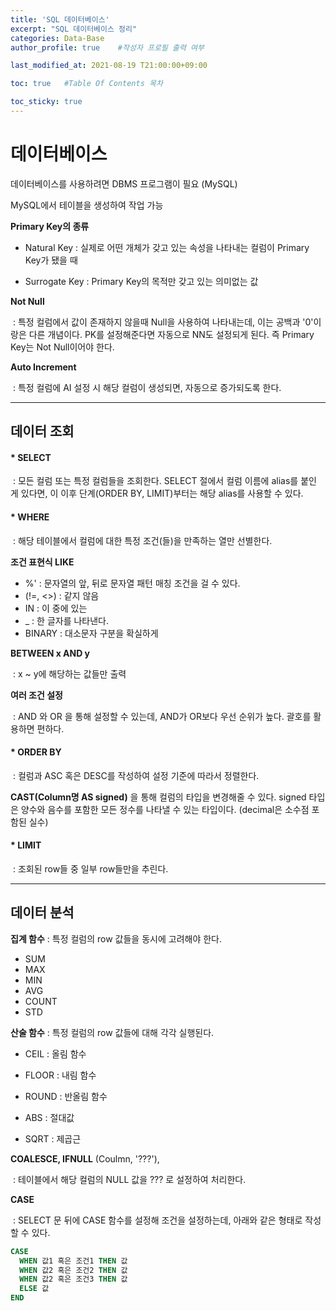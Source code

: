```yaml
---
title: 'SQL 데이터베이스' 
excerpt: "SQL 데이터베이스 정리"
categories: Data-Base
author_profile: true    #작성자 프로필 출력 여부

last_modified_at: 2021-08-19 T21:00:00+09:00

toc: true   #Table Of Contents 목차 

toc_sticky: true
---
```

# 데이터베이스

데이터베이스를 사용하려면 DBMS 프로그램이 필요 (MySQL)

MySQL에서 테이블을 생성하여 작업 가능



**Primary Key의 종류**

- Natural Key : 실제로 어떤 개체가 갖고 있는 속성을 나타내는 컬럼이 Primary Key가 됐을 때

- Surrogate Key : Primary Key의 목적만 갖고 있는 의미없는 값

**Not Null** 

​	: 특정 컬럼에서 값이 존재하지 않을때 Null을 사용하여 나타내는데, 이는 공백과 '0'이랑은 다른 개념이다. PK를 설정해준다면 자동으로 NN도 설정되게 된다. 즉 Primary Key는 Not Null이어야 한다.

**Auto Increment**

​	: 특정 컬럼에 AI 설정 시 해당 컬럼이 생성되면, 자동으로 증가되도록 한다.

---

## 데이터 조회

#### * SELECT

​	: 모든 컬럼 또는 특정 컬럼들을 조회한다. SELECT 절에서 컬럼 이름에 alias를 붙인 게 있다면,  이 이후 단계(ORDER BY, LIMIT)부터는 해당 alias를 사용할 수 있다.

#### * WHERE

​	: 해당 테이블에서 컬럼에 대한 특정 조건(들)을 만족하는 열만 선별한다.

**조건 표현식 LIKE**

- %' : 문자열의 앞, 뒤로 문자열 패턴 매칭 조건을 걸 수 있다.
- (!=, <>) : 같지 않음
- IN : 이 중에 있는
- _ : 한 글자를 나타낸다.
- BINARY : 대소문자 구분을 확실하게

**BETWEEN x AND y** 

​	: x ~ y에 해당하는 값들만 출력

**여러 조건 설정**

​	: AND 와 OR 을 통해 설정할 수 있는데, AND가 OR보다 우선 순위가 높다. 괄호를 활용하면 편하다.

#### * ORDER BY

​	: 컬럼과 ASC 혹은 DESC를 작성하여 설정 기준에 따라서 정렬한다.

**CAST(Column명 AS signed)** 을 통해 컬럼의 타입을 변경해줄 수 있다. signed 타입은 양수와 음수를 포함한 모든 정수를 나타낼 수 있는 타입이다. (decimal은 소수점 포함된 실수)

#### * LIMIT 

​	: 조회된 row들 중 일부 row들만을 추린다. 

---

## 데이터 분석

**집계 함수** : 특정 컬럼의 row 값들을 동시에 고려해야 한다.

- SUM
- MAX
- MIN
- AVG
- COUNT
- STD

**산술 함수** :  특정 컬럼의 row 값들에 대해 각각 실행된다.

- CEIL : 올림 함수

- FLOOR : 내림 함수
- ROUND : 반올림 함수
- ABS : 절대값
- SQRT : 제곱근

**COALESCE, IFNULL** (Coulmn, '???'), 

​	: 테이블에서 해당 컬럼의 NULL 값을 ??? 로 설정하여 처리한다.

**CASE**

​	: SELECT 문 뒤에 CASE 함수를 설정해 조건을 설정하는데, 아래와 같은 형태로 작성할 수 있다.

```sql
CASE 
  WHEN 값1 혹은 조건1 THEN 값
  WHEN 값2 혹은 조건2 THEN 값 
  WHEN 값2 혹은 조건3 THEN 값 
  ELSE 값
END 
```

